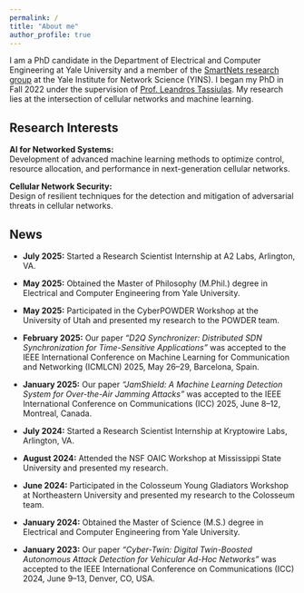 ```yaml
---
permalink: /
title: "About me"
author_profile: true
---
```


I am a PhD candidate in the Department of Electrical and Computer Engineering at Yale University and a member of the [SmartNets research group](https://smartnets.yale.edu/) at the Yale Institute for Network Science (YINS). I began my PhD in Fall 2022 under the supervision of [Prof. Leandros Tassiulas](https://engineering.yale.edu/research-and-faculty/faculty-directory/leandros-tassiulas). My research lies at the intersection of cellular networks and machine learning.

## Research Interests  

**AI for Networked Systems:**  
Development of advanced machine learning methods to optimize control, resource allocation, and performance in next-generation cellular networks.  

**Cellular Network Security:**  
Design of resilient techniques for the detection and mitigation of adversarial threats in cellular networks.  


## News

- **July 2025:** Started a Research Scientist Internship at A2 Labs, Arlington, VA.  

- **May 2025:** Obtained the Master of Philosophy (M.Phil.) degree in Electrical and Computer Engineering from Yale University.

- **May 2025:** Participated in the CyberPOWDER Workshop at the University of Utah and presented my research to the POWDER team.

- **February 2025:** Our paper *“D2Q Synchronizer: Distributed SDN Synchronization for Time-Sensitive Applications”* was accepted to the IEEE International Conference on Machine Learning for Communication and Networking (ICMLCN) 2025, May 26–29, Barcelona, Spain.

- **January 2025:** Our paper *“JamShield: A Machine Learning Detection System for Over-the-Air Jamming Attacks”* was accepted to the IEEE International Conference on Communications (ICC) 2025, June 8–12, Montreal, Canada.

- **July 2024:** Started a Research Scientist Internship at Kryptowire Labs, Arlington, VA.  

- **August 2024:** Attended the NSF OAIC Workshop at Mississippi State University and presented my research.

- **June 2024:** Participated in the Colosseum Young Gladiators Workshop at Northeastern University and presented my research to the Colosseum team.

- **January 2024:** Obtained the Master of Science (M.S.) degree in Electrical and Computer Engineering from Yale University.

- **January 2023:** Our paper *“Cyber-Twin: Digital Twin-Boosted Autonomous Attack Detection for Vehicular Ad-Hoc Networks”* was accepted to the IEEE International Conference on Communications (ICC) 2024, June 9–13, Denver, CO, USA.
